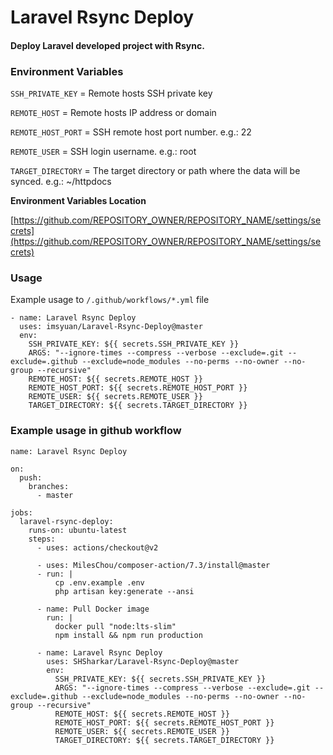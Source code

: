 # Laravel Rsync Deploy

#### Deploy Laravel developed project with Rsync.

### Environment Variables

`SSH_PRIVATE_KEY` = Remote hosts SSH private key

`REMOTE_HOST` = Remote hosts IP address or domain

`REMOTE_HOST_PORT` = SSH remote host port number. e.g.: 22

`REMOTE_USER` = SSH login username. e.g.: root

`TARGET_DIRECTORY` = The target directory or path where the data will be synced. e.g.: ~/httpdocs

**Environment Variables Location**

[https://github.com/REPOSITORY_OWNER/REPOSITORY_NAME/settings/secrets](https://github.com/REPOSITORY_OWNER/REPOSITORY_NAME/settings/secrets)

### Usage

Example usage to `/.github/workflows/*.yml` file

```
- name: Laravel Rsync Deploy
  uses: imsyuan/Laravel-Rsync-Deploy@master
  env:
    SSH_PRIVATE_KEY: ${{ secrets.SSH_PRIVATE_KEY }}
    ARGS: "--ignore-times --compress --verbose --exclude=.git --exclude=.github --exclude=node_modules --no-perms --no-owner --no-group --recursive"
    REMOTE_HOST: ${{ secrets.REMOTE_HOST }}
    REMOTE_HOST_PORT: ${{ secrets.REMOTE_HOST_PORT }}
    REMOTE_USER: ${{ secrets.REMOTE_USER }}
    TARGET_DIRECTORY: ${{ secrets.TARGET_DIRECTORY }}
```

### Example usage in github workflow

```
name: Laravel Rsync Deploy

on:
  push:
    branches:
      - master

jobs:
  laravel-rsync-deploy:
    runs-on: ubuntu-latest
    steps:
      - uses: actions/checkout@v2

      - uses: MilesChou/composer-action/7.3/install@master
      - run: |
          cp .env.example .env
          php artisan key:generate --ansi

      - name: Pull Docker image
        run: |
          docker pull "node:lts-slim"
          npm install && npm run production

      - name: Laravel Rsync Deploy
        uses: SHSharkar/Laravel-Rsync-Deploy@master
        env:
          SSH_PRIVATE_KEY: ${{ secrets.SSH_PRIVATE_KEY }}
          ARGS: "--ignore-times --compress --verbose --exclude=.git --exclude=.github --exclude=node_modules --no-perms --no-owner --no-group --recursive"
          REMOTE_HOST: ${{ secrets.REMOTE_HOST }}
          REMOTE_HOST_PORT: ${{ secrets.REMOTE_HOST_PORT }}
          REMOTE_USER: ${{ secrets.REMOTE_USER }}
          TARGET_DIRECTORY: ${{ secrets.TARGET_DIRECTORY }}
```
